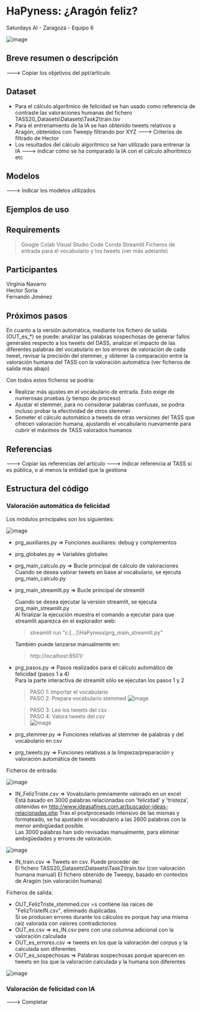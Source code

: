 # HaPyness: ¿Aragón feliz?
 Saturdays AI - Zaragoza - Equipo 6
 
![image](https://user-images.githubusercontent.com/99982689/154822111-34f89283-5cbd-4304-a4e7-7bb896a4757f.png)

## Breve resumen o descripción
---> Copiar los objetivos del ppt/artículo

## Dataset
* Para el cálculo algorítmico de felicidad se han usado como referencia de contraste las valoraciones humanas del fichero TASS20_Datasets\Datasets\Task2\train.tsv
* Para el entrenamiento de la IA se han obtenido tweets relativos a Aragón, obtenidos con Tweepy filtrando por XYZ ---> Criterios de filtrado de Hector 
* Los resultados del cálculo algorítmico se han utilizado para entrenar la IA ---> indicar cómo se ha comparado la IA con el cálculo alhorítmico etc

## Modelos
---> Indicar los modelos utilizados

## Ejemplos de uso

## Requirements
> Google Colab
> Visual Studio Code
> Conda
> Streamlit
> Ficheros de entrada para el vocabulario y los tweets (ver más adelante)

## Participantes 
Virginia Navarro  
Hector Soria  
Fernando Jiménez

## Próximos pasos

En cuanto a la versión automática, mediante los fichero de salida (OUT_es_*) se puede: analizar las palabras sospechosas de generar fallos generales respecto a los tweets del DASS, analizar el impacto de las diferentes palabras del vocabulario en los errores de valoración de cada tweet, revisar la precisión del stemmer, y obtener la comparación entre la valoración humana del TASS con la valoración automática (ver ficheros de salida más abajo) 

Con todos estos ficheros se podría:
* Realizar más ajustes en el vocabulario de entrada. Esto exige de numerosas pruebas (y tiempo de proceso)  
* Ajustar el stemmer, para no considerar palabras confusas, se podría incluso probar la efectividad de otros stemmer  
* Someter el cálculo automático a tweets de otras versiones del TASS que ofrecen valoración humana, ajustando el vocabulario nuevamente para cubrir el máximos de TASS valorados humanos  

## Referencias
---> Copiar las referencias del artículo
---> Indicar referencia al TASS si es pública, o al menos la entidad que la gestiona

## Estructura del código

### Valoración automática de felicidad

Los módulos principales son los siguientes:

![image](https://user-images.githubusercontent.com/99982689/154820991-54aa7d1b-86bf-45b7-94d8-8100a6b4ae62.png)

* prg_auxiliares.py => Funciones auxiliares: debug y complementos
* prg_globales.py => Variables globales
* prg_main_calculo.py => Bucle principal de cálculo de valoraciones  
  Cuando se desea valorar tweets en base al vocabulario, se ejecuta prg_main_calculo.py  
* prg_main_streamlit.py => Bucle principal de streamlit  
  
  Cuando se desea ejecutar la versión streamlit, se ejecuta prg_main_streamlit.py  
  Al finalizar la ejecución muestra el comando a ejecutar para que streamlit aparezca en el explorador web:  
  > streamlit run "c:\[...]\HaPyness\prg_main_streamlit.py"  
  
  También puede lanzarse manualmente en:  
  > http://localhost:8501/
 
* prg_pasos.py => Pasos realizados para el cálculo automático de felicidad (pasos 1 a 4)  
 Para la parte interactiva de streamlit sólo se ejecutan los pasos 1 y 2  
 
  > PASO 1: Importar el vocabulario  
  > PASO 2: Prepara vocabulario stemmed
![image](https://user-images.githubusercontent.com/99982689/154822546-87e17b04-1903-41a2-8783-090e90cde1cb.png)

  > PASO 3: Lee los tweets del csv  
  > PASO 4: Valora tweets del csv  
![image](https://user-images.githubusercontent.com/99982689/154822587-f3468882-d3ae-4597-960a-8fc41054dcba.png)

* prg_stemmer.py => Funciones relativas al stemmer de palabras y del vocabulario en csv
* prg_tweets.py => Funciones relativas a la limpieza/preparación y valoración automática de tweets

Ficheros de entrada:  

![image](https://user-images.githubusercontent.com/99982689/154821701-b4575fb8-9ae8-40d2-b926-9e47b92b1a65.png)
* IN_FelizTriste.csv => Vovabulario previamente valorado en un excel  
 Está basado en 3000 palabras relacionadas con 'felicidad' y 'tristeza', obtenidas en http://www.ideasafines.com.ar/buscador-ideas-relacionadas.php
 Tras el postprocesado intensivo de las mismas y formateado, se ha ajustado el vocabulario a las 2600 palabras con la menor ambigüedad posible.  
 Las 3000 palabras han sido revisadas manualmente, para eliminar ambigüedades y errores de valoración.  
 
![image](https://user-images.githubusercontent.com/99982689/154821716-b3b1b7fa-0069-44a7-9c05-8a689fcabdb2.png)
* IN_train.csv => Tweets en csv. Puede proceder de:  
 El fichero TASS20_Datasets\Datasets\Task2\train.tsv (con valoración humana manual)
 El fichero obtenido de Tweepy, basado en contextos de Aragón (sin valoración humana) 

Ficheros de salida:

* OUT_FelizTriste_stemmed.csv =s contiene las raíces de "FelizTristeIN.csv", eliminado duplicadas.  
 Si se producen errores durante los cálculos es porque hay una misma raíz valorada con valores contradictorios
* OUT_es.csv => es_IN.csv pero con una columna adicional con la valoración calculada  
* OUT_es_errores.csv => tweets en los que la valoración del corpus y la calculada son diferentes
* OUT_es_sospechosas => Palabras sospechosas porque aparecen en tweets en los que la valoración calculada y la humana son diferentes

![image](https://user-images.githubusercontent.com/99982689/154821723-c0dfa5c3-5365-425d-9a54-9f0d458aea48.png)

### Valoración de felicidad con IA

---> Completar
